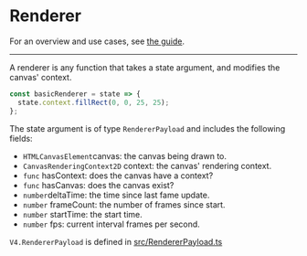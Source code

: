 # Renderer

For an overview and use cases, see [the guide](/guide/renderers.md).
<hr>

A renderer is any function that takes a state argument, and modifies the canvas' context.

```js
const basicRenderer = state => {
  state.context.fillRect(0, 0, 25, 25);
};
```

The state argument is of type `RendererPayload` and includes the following fields:

- `HTMLCanvasElement`canvas: the canvas being drawn to.
- `CanvasRenderingContext2D` context: the canvas' rendering context.
- `func` hasContext: does the canvas have a context?
- `func` hasCanvas: does the canvas exist?
- `number`deltaTime: the time since last fame update.
- `number` frameCount: the number of frames since start.
- `number` startTime: the start time.
- `number` fps: current interval frames per second.

`V4.RendererPayload` is defined in [src/RendererPayload.ts](https://github.com/rainflame/V4.js/blob/master/src/RendererPayload.ts)
